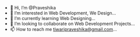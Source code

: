 - 👋 Hi, I’m @Praveshika
- 👀 I’m interested in Web Development, We Design...
- 🌱 I’m currently learning Web Designing...
- 💞️ I’m looking to collaborate on Web Development Projects...
- 📫 How to reach me tiwaripraveshika@gmail.com...

<!---
Praveshika/Praveshika is a ✨ special ✨ repository because its `README.md` (this file) appears on your GitHub profile.
You can click the Preview link to take a look at your changes.
--->

